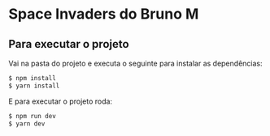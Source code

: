 # Space Invaders do Bruno M

## Para executar o projeto

Vai na pasta do projeto e executa o seguinte para instalar as dependências:

```bash
$ npm install
$ yarn install
```

E para executar o projeto roda:

```bash
$ npm run dev
$ yarn dev
```